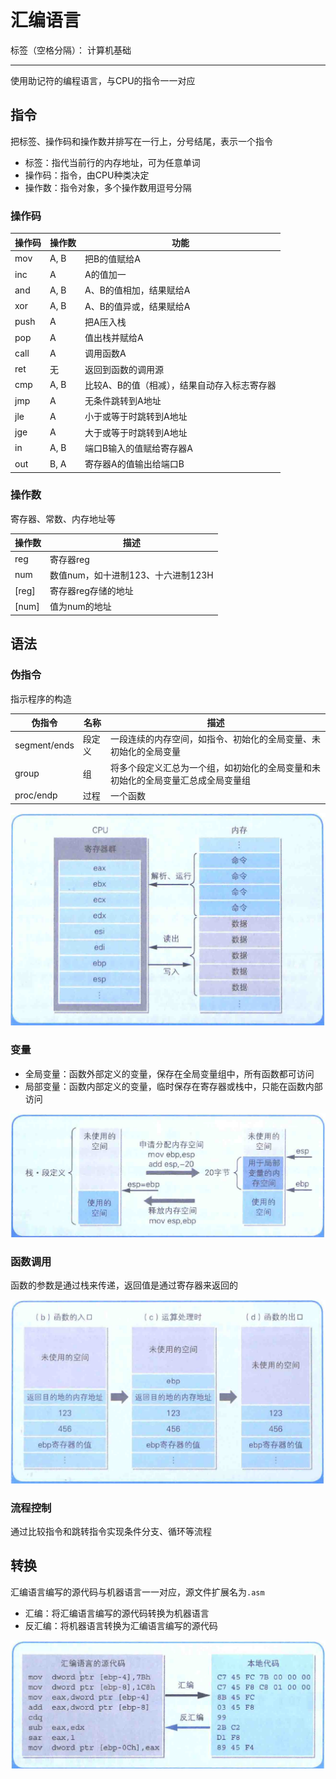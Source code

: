 # 汇编语言

标签（空格分隔）： 计算机基础

---

使用助记符的编程语言，与CPU的指令一一对应

## 指令

把标签、操作码和操作数并排写在一行上，分号结尾，表示一个指令

* 标签：指代当前行的内存地址，可为任意单词
* 操作码：指令，由CPU种类决定
* 操作数：指令对象，多个操作数用逗号分隔

### 操作码

| 操作码 | 操作数 | 功能 |
| --- | --- | --- |
| mov | A, B | 把B的值赋给A |
| inc | A | A的值加一 |
| and | A, B | A、B的值相加，结果赋给A |
| xor | A, B | A、B的值异或，结果赋给A |
| push | A | 把A压入栈 |
| pop | A | 值出栈并赋给A |
| call | A | 调用函数A |
| ret | 无 | 返回到函数的调用源 |
| cmp | A, B | 比较A、B的值（相减），结果自动存入标志寄存器 |
| jmp | A | 无条件跳转到A地址 |
| jle | A | 小于或等于时跳转到A地址 |
| jge | A | 大于或等于时跳转到A地址 |
| in | A, B | 端口B输入的值赋给寄存器A |
| out | B, A | 寄存器A的值输出给端口B |

### 操作数

寄存器、常数、内存地址等

| 操作数 | 描述 |
| --- | --- |
| reg | 寄存器reg |
| num | 数值num，如十进制123、十六进制123H |
| [reg] | 寄存器reg存储的地址 |
| [num] | 值为num的地址 |

## 语法

### 伪指令

指示程序的构造

| 伪指令 | 名称 | 描述 |
| --- | --- | --- |
| segment/ends| 段定义 | 一段连续的内存空间，如指令、初始化的全局变量、未初始化的全局变量 |
| group | 组 | 将多个段定义汇总为一个组，如初始化的全局变量和未初始化的全局变量汇总成全局变量组 |
| proc/endp | 过程 | 一个函数 |

![伪指令](https://raw.githubusercontent.com/wchaochao/images/master/gitbook-computer-base/assembly-pseudo-command.png)

### 变量

* 全局变量：函数外部定义的变量，保存在全局变量组中，所有函数都可访问
* 局部变量：函数内部定义的变量，临时保存在寄存器或栈中，只能在函数内部访问

![局部变量](https://raw.githubusercontent.com/wchaochao/images/master/gitbook-computer-base/assembly-local-variable.png)

### 函数调用

函数的参数是通过栈来传递，返回值是通过寄存器来返回的

![函数调用](https://raw.githubusercontent.com/wchaochao/images/master/gitbook-computer-base/assembly-function-call.png)

### 流程控制

通过比较指令和跳转指令实现条件分支、循环等流程

## 转换

汇编语言编写的源代码与机器语言一一对应，源文件扩展名为`.asm`

* 汇编：将汇编语言编写的源代码转换为机器语言
* 反汇编：将机器语言转换为汇编语言编写的源代码

![转换](https://raw.githubusercontent.com/wchaochao/images/master/gitbook-computer-base/assembly-convert.png)
